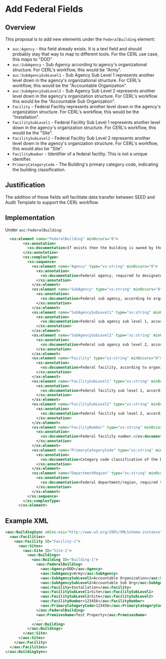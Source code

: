 # Add Federal Fields

## Overview

This proposal is to add new elements under the `FederalBuilding` element:

* `auc:Agency` - this field already exists. It is a text field and should probably stay that way to map to different tools. For the CERL use case, this maps to "DOD"
* `auc:SubAgency` - Sub Agency according to agency's organizational structure. For CERL's workflow, this would be "Army".
* `auc:SubAgencySubLevel1` - Sub Agency Sub Level 1 represents another level down in the agency's organizational structure. For CERL's workflow, this would be the "Accountable Organization".
* `auc:SubAgencySubLevel2` - Sub Agency Sub Level 2 represents another level down in the agency's organization structure. For CERL's workflow this would be the "Accountable Sub Organization".
* `Facility` - Federal Facility represents another level down in the agency's organization structure. For CERL's workflow, this would be the "Installation".
* `FacilitySubLevel1` - Federal Facility Sub Level 1 represents another level down in the agency's organization structure. For CERL's workflow, this would be the "Site".
* `FacilitySubLevel2` - Federal Facility Sub Level 2 represents another level down in the agency's organization structure. For CERL's workflow, this would also be "Site".
* `FacilityNumber` - Identifier of a federal facility. This is not a unique identifier.
* `PrimaryCategoryCode` - The Building's primary category code, indicating the building classification.

## Justification

The addition of these fields will facilitate data transfer between SEED and Audit Template to support the CERL workflow.

## Implementation

Under `auc:FederalBuilding`:

```xml
  <xs:element name="FederalBuilding" minOccurs="0">
        <xs:annotation>
          <xs:documentation>If exists then the building is owned by the federal government.</xs:documentation>
        </xs:annotation>
        <xs:complexType>
          <xs:sequence>
            <xs:element name="Agency" type="xs:string" minOccurs="0">
              <xs:annotation>
                <xs:documentation>Federal agency, required to designate a building as a federal property in ENERGY STAR Portfolio Manager.</xs:documentation>
              </xs:annotation>
            </xs:element>
            <xs:element name="SubAgency" type="xs:string" minOccurs="0">
              <xs:annotation>
                <xs:documentation>Federal sub agency, according to organizational structure of the specified agency.</xs:documentation>
              </xs:annotation>
            </xs:element>
            <xs:element name="SubAgencySubLevel1" type="xs:string" minOccurs="0">
              <xs:annotation>
                <xs:documentation>Federal sub agency sub level 1, according to organizational structure of the specified agency.</xs:documentation>
              </xs:annotation>
            </xs:element>
            <xs:element name="SubAgencySubLevel2" type="xs:string" minOccurs="0">
              <xs:annotation>
                <xs:documentation>Federal sub agency sub level 2, according to organizational structure of the specified agency.</xs:documentation>
              </xs:annotation>
            </xs:element>
            <xs:element name="Facility" type="xs:string" minOccurs="0">
              <xs:annotation>
                <xs:documentation>Federal facility, according to organization structure of the specified agency.</xs:documentation>
              </xs:annotation>
            </xs:element>
            <xs:element name="FacilitySubLevel1" type="xs:string" minOccurs="0">
              <xs:annotation>
                <xs:documentation>Federal facility sub level 1, according to organization structure of the specified agency.</xs:documentation>
              </xs:annotation>
            </xs:element>
            <xs:element name="FacilitySubLevel2" type="xs:string" minOccurs="0">
              <xs:annotation>
                <xs:documentation>Federal facility sub level 2, according to organization structure of the specified agency.</xs:documentation>
              </xs:annotation>
            </xs:element>
            <xs:element name="FacilityNumber" type="xs:string" minOccurs="0">
              <xs:annotation>
                <xs:documentation>Federal facility number.</xs:documentation>
              </xs:annotation>
            </xs:element>
            <xs:element name="PrimaryCategoryCode" type="xs:string" minOccurs="0">
              <xs:annotation>
                <xs:documentation>Category code classification of the building.</xs:documentation>
              </xs:annotation>
            </xs:element>
            <xs:element name="DepartmentRegion" type="xs:string" minOccurs="0">
              <xs:annotation>
                <xs:documentation>Federal department/region, required to designate a building as a federal property in ENERGY STAR Portfolio Manager.</xs:documentation>
              </xs:annotation>
            </xs:element>
          </xs:sequence>
        </xs:complexType>
      </xs:element>
```

## Example XML

```xml
<auc:BuildingSync xmlns:xsi="http://www.w3.org/2001/XMLSchema-instance" xmlns:auc="http://buildingsync.net/schemas/bedes-auc/2019" xsi:schemaLocation="http://buildingsync.net/schemas/bedes-auc/2019 https://raw.github.com/BuildingSync/schema/v2.6.0/BuildingSync.xsd" version="2.6.0">
  <auc:Facilities>
    <auc:Facility ID="Facility-1">
      <auc:Sites>
        <auc:Site ID="Site-1">
          <auc:Buildings>
            <auc:Building ID="Building-1">
              <auc:FederalBuilding>
                <auc:Agency>DOD</auc:Agency>
                <auc:SubAgency>Army</auc:SubAgency>
                <auc:SubAgencySubLevel1>Accountable Organization</auc:SubAgencySubLevel1>
                <auc:SubAgencySubLevel2>Accountable Sub Org</auc:SubAgencySubLevel2>
                <auc:Facility>Installation</auc:Facility>
                <auc:FacilitySubLevel1>Site</auc:FacilitySubLevel1>
                <auc:FacilitySubLevel2>Site</auc:FacilitySubLevel2>
                <auc:FacilityNumber>123456</auc:FacilityNumber>
                <auc:PrimaryCategoryCode>123456</auc:PrimaryCategoryCode>
              </auc:FederalBuilding>
              <auc:PremisesName>Test Property</auc:PremisesName>
              ...
            </auc:Building>
          </auc:Buildings>
        </auc:Site>
      </auc:Sites>
    </auc:Facility>
  </auc:Facilities>
</auc:BuildingSync>
```
